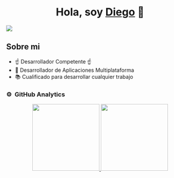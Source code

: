 <div align="center">
<h1 align="center">Hola, soy <a href="https://www.linkedin.com/in/diego-andr%C3%A9-cornejo-giraldo-83a453246/">Diego</a> 👋</h1>
</div>
<img src="https://i.imgur.com/uL1qjRz.png">

## Sobre mi

- ☝️ Desarrollador Competente ☝️ 
- 📲 Desarrollador de Aplicaciones Multiplataforma
- 📚 Cualificado para desarrollar cualquier trabajo

### ⚙️ &nbsp;GitHub Analytics

<p align="center">
<a href="https://github.com/ArisGuimera">
  <img height="180em" src="https://github-readme-stats-eight-theta.vercel.app/api?username=ArisGuimera&show_icons=true&theme=algolia&include_all_commits=true&count_private=true"/>
  <img height="180em" src="https://github-readme-stats-eight-theta.vercel.app/api/top-langs/?username=ArisGuimera&layout=compact&langs_count=8&theme=algolia"/>
</a>
</p>
